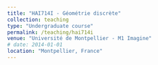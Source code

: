 ```yaml
---
title: "HAI714I - Géométrie discrète"
collection: teaching
type: "Undergraduate course"
permalink: /teaching/hai714i
venue: "Université de Montpellier - M1 Imagine"
# date: 2014-01-01
location: "Montpellier, France"
---
```


